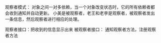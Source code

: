 观察者模式：
对象之间一对多依赖，当一个对象改变状态时，它的所有依赖者都会收到通知并自动更新。
小美是被观察者，老王和老李是观察者，被观察者发出一条信息，然后观察者进行相应的处理。

观察者接口：把收到的信息显示出来
被观察者接口： 通知观察者方法，注册观察者方法
